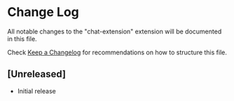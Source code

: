 # Change Log

All notable changes to the "chat-extension" extension will be documented in this file.

Check [Keep a Changelog](http://keepachangelog.com/) for recommendations on how to structure this file.

## [Unreleased]

- Initial release